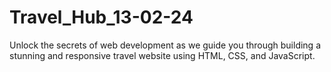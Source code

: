 # Travel_Hub_13-02-24
Unlock the secrets of web development as we guide you through building a stunning and responsive travel website using HTML, CSS, and JavaScript.
